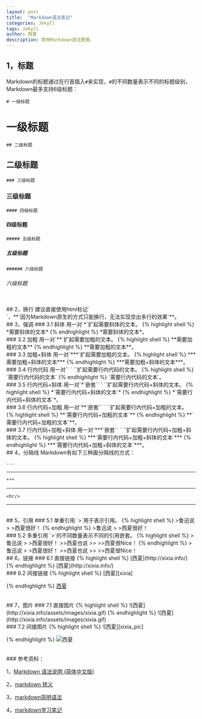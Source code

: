 ```yaml
---
layout: post
title:  "Markdown语法笔记"
categories: Jekyll
tags: Jekyll
author: 西夏
description: 常用Markdown语法整理。
---
```


##  1，标题

Markdown的标题通过在行首插入`#`来实现，`#`的不同数量表示不同的标题级别，Markdown最多支持6级标题：

`# 一级标题`
# 一级标题

`## 二级标题`
## 二级标题

`### 三级标题`
### 三级标题

`#### 四级标题`
#### 四级标题

`##### 五级标题`
##### 五级标题

`###### 六级标题`
###### 六级标题

<br/>
## 2，换行
建议直接使用html标记`<br/>`，**`因为Markdown原生的方式只能换行，无法实现空出多行的效果`**。

<br/>
## 3，强调
### 3.1 斜体
用一对`*`扩起需要斜体的文本。
{% highlight shell %}
*需要斜体的文本*
{% endhighlight %}
*需要斜体的文本*。

<br/>
### 3.2 加粗
用一对`**`扩起需要加粗的文本。
{% highlight shell %}
**需要加粗的文本**
{% endhighlight %}
**需要加粗的文本**。

<br/>
### 3.3 加粗+斜体
用一对`***`扩起需要加粗的文本。
{% highlight shell %}
***需要加粗+斜体的文本***
{% endhighlight %}
***需要加粗+斜体的文本***。

<br/>
### 3.4 行内代码
用一对`` ` ``扩起需要行内代码的文本。
{% highlight shell %}
`需要行内代码的文本`
{% endhighlight %}
`需要行内代码的文本`。

<br/>
### 3.5 行内代码+斜体
用一对`*`嵌套`` ` ``扩起需要行内代码+斜体的文本。
{% highlight shell %}
*`需要行内代码+斜体的文本`*
{% endhighlight %}
*`需要行内代码+斜体的文本`*。

<br/>
### 3.6 行内代码+加粗
用一对`**`嵌套`` ` ``扩起需要行内代码+加粗的文本。
{% highlight shell %}
**`需要行内代码+加粗的文本`**
{% endhighlight %}
**`需要行内代码+加粗的文本`**。

<br/>
### 3.7 行内代码+加粗+斜体
用一对`***`嵌套`` ` ``扩起需要行内代码+加粗+斜体的文本。
{% highlight shell %}
***`需要行内代码+加粗+斜体的文本`***
{% endhighlight %}
***`需要行内代码+加粗+斜体的文本`***。


<br/>
## 4，分隔线
Markdown有如下三种画分隔线的方式：

```---```

---

```***```

***

`<hr/>`

<hr/>

<br/>
## 5，引用
### 5.1 单重引用
`>`用于表示引用。
{% highlight shell %}
>鲁迅说
>
>西夏很好！
{% endhighlight %}
>鲁迅说
>
>西夏很好！

<br/>
### 5.2 多重引用
`>`的不同数量表示不同的引用嵌套。
{% highlight shell %}
>鲁迅说
>
>西夏很好！
>>西夏也说
>>
>>西夏很Nice！
{% endhighlight %}
>鲁迅说
>
>西夏很好！
>>西夏也说
>>
>>西夏很Nice！


<br/>
## 6，链接
### 6.1 直接链接
{% highlight shell %}
[西夏](http://xixia.info/)
{% endhighlight %}
[西夏](http://xixia.info/)

<br/>
### 6.2 间接链接
{% highlight shell %}
[西夏][xixia]

[xixia]:http://xixia.info/
{% endhighlight %}
[西夏][xixia]

[xixia]:http://xixia.info/


<br/>
## 7，图片
### 7.1 直接图片
{% highlight shell %}
![西夏](http://xixia.info/assets/images/xixia.gif)
{% endhighlight %}
![西夏](http://xixia.info/assets/images/xixia.gif)

<br/>
### 7.2 间接图片
{% highlight shell %}
![西夏][xixia_pic]

[xixia_pic]:http://xixia.info/assets/images/xixia.gif
{% endhighlight %}
![西夏][xixia_pic]

[xixia_pic]:http://xixia.info/assets/images/xixia.gif


<!-- 后面是文章参考资料 -->
<br/>
### 参考资料：

1，[Markdown 语法说明 (简体中文版)][markdown-appinn]

2，[markdown 转义][csdn-ISaiSai]

3，[markdown简明语法][cnblogs-back_man]

4，[markdown学习笔记][jianshu-wo-niu]

<!-- 文章插图和超链接 -->
[markdown-appinn]: http://www.appinn.com/markdown/
[csdn-ISaiSai]: http://blog.csdn.net/isaisai/article/details/51513116
[cnblogs-back_man]: http://www.cnblogs.com/back-man/p/5012746.html
[jianshu-wo-niu]: http://www.jianshu.com/p/4Q3aay
